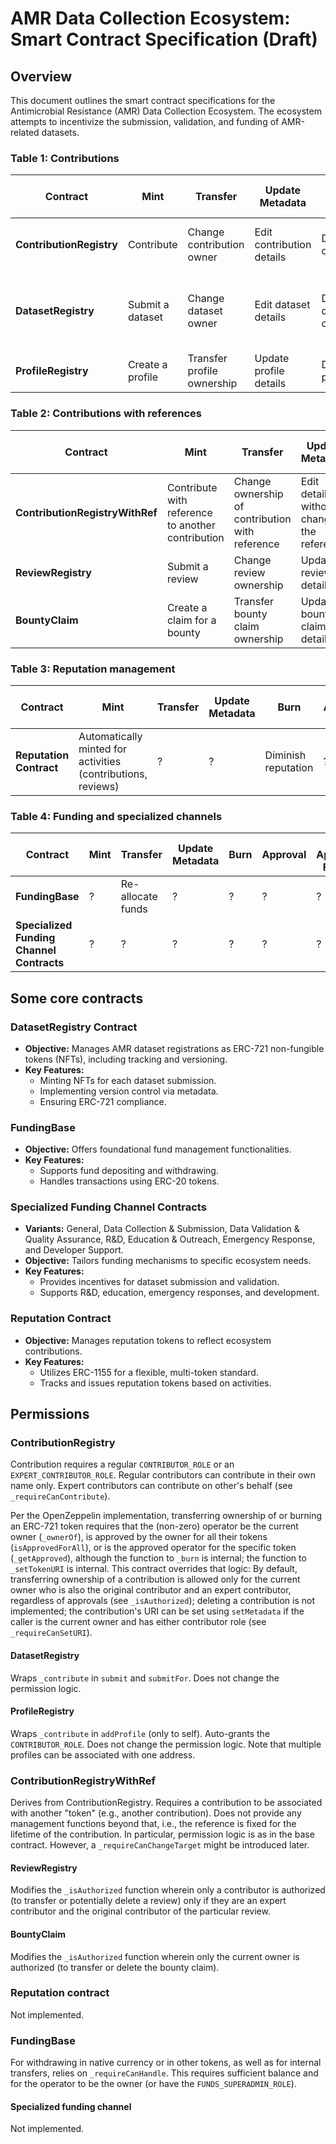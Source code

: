 # AMR Data Collection Ecosystem: Smart Contract Specification (Draft)


## Overview

This document outlines the smart contract specifications for the Antimicrobial Resistance (AMR) Data Collection Ecosystem. 
The ecosystem attempts to incentivize the submission, validation, and funding of AMR-related datasets.

### Table 1: Contributions

| Contract                 | Mint                     | Transfer                                | Update Metadata              | Burn                            | Approval                                                              | Set Approval For All | Freeze/Unfreeze              | Delegate | Revoke |
|--------------------------|--------------------------|-----------------------------------------|------------------------------|---------------------------------|-----------------------------------------------------------------------|----------------------|------------------------------|----------|--------|
| **ContributionRegistry** | Contribute               | Change contribution owner               | Edit contribution details    | Delete contribution             | Allow third-party transfer of ownership                               | ?                    | Pause contract interactions | ?        | ?      |
| **DatasetRegistry**      | Submit a dataset         | Change dataset owner                    | Edit dataset details         | Delete dataset contribution     | Allow third-party transfers of dataset contribution ownership        | ?                    | Pause contract interactions | ?        | ?      |
| **ProfileRegistry**      | Create a profile         | Transfer profile ownership              | Update profile details       | Delete profile                  | ?                                                                   | ?                    | Pause profile interactions  | ?        | ?      |

### Table 2: Contributions with references

| Contract                         | Mint                                                        | Transfer                                      | Update Metadata                             | Burn                            | Approval                                   | Set Approval For All | Freeze/Unfreeze                     | Delegate | Revoke |
|----------------------------------|-------------------------------------------------------------|-----------------------------------------------|---------------------------------------------|---------------------------------|--------------------------------------------|----------------------|------------------------------------|----------|--------|
| **ContributionRegistryWithRef**  | Contribute with reference to another contribution           | Change ownership of contribution with reference | Edit details without changing the reference | Delete contribution | Allow third-party transfer of ownership | ?                    | Pause interactions with references   | ?        | ?      |
| **ReviewRegistry**               | Submit a review                                             | Change review ownership                       | Update review details                       | Delete review                    | ?                                          | ?                    | Pause review interactions           | ?        | ?      |
| **BountyClaim**                  | Create a claim for a bounty                                 | Transfer bounty claim ownership               | Update bounty claim details                 | Withdraw bounty claim             | ?                                          | ?                    | Pause bounty claim interactions      | ?        | ?      |

### Table 3: Reputation management
| Contract            | Mint                                                         | Transfer  | Update Metadata  | Burn                | Approval  | Set Approval For All  | Freeze/Unfreeze          | Delegate  | Revoke  |
|---------------------|--------------------------------------------------------------|-----------|------------------|---------------------|-----------|----------------------|--------------------------|-----------|---------|
| **Reputation Contract** | Automatically minted for activities (contributions, reviews) | ?         | ?                | Diminish reputation | ?         | ?                    | Pause reputation updates | ?         | ?       |

### Table 4: Funding and specialized channels
| Contract                                 | Mint  | Transfer          | Update Metadata | Burn | Approval | Set Approval For All | Freeze/Unfreeze                 | Delegate | Revoke |
|------------------------------------------|-------|-------------------|-----------------|------|----------|---------------------|---------------------------------|----------|--------|
| **FundingBase**                          | ?     | Re-allocate funds | ?               | ?    | ?        | ?                   | Pause financial transactions   | ?        | ?      |
| **Specialized Funding Channel Contracts**| ?     | ?                 | ?               | ?    | ?        | ?                   | Pause channel-specific actions | ?        | ?      |


## Some core contracts

### DatasetRegistry Contract
- **Objective:** Manages AMR dataset registrations as ERC-721 non-fungible tokens (NFTs), including tracking and versioning.
- **Key Features:**
  - Minting NFTs for each dataset submission.
  - Implementing version control via metadata.
  - Ensuring ERC-721 compliance.
  
### FundingBase
- **Objective:** Offers foundational fund management functionalities.
- **Key Features:**
  - Supports fund depositing and withdrawing.
  - Handles transactions using ERC-20 tokens.

### Specialized Funding Channel Contracts
- **Variants:** General, Data Collection & Submission, Data Validation & Quality Assurance, R&D, Education & Outreach, Emergency Response, and Developer Support.
- **Objective:** Tailors funding mechanisms to specific ecosystem needs.
- **Key Features:**
  - Provides incentives for dataset submission and validation.
  - Supports R&D, education, emergency responses, and development.

### Reputation Contract
- **Objective:** Manages reputation tokens to reflect ecosystem contributions.
- **Key Features:**
  - Utilizes ERC-1155 for a flexible, multi-token standard.
  - Tracks and issues reputation tokens based on activities.


## Permissions

### ContributionRegistry

Contribution requires a regular `CONTRIBUTOR_ROLE` or an `EXPERT_CONTRIBUTOR_ROLE`. 
Regular contributors can contribute in their own name only.
Expert contributors can contribute on other's behalf
(see `_requireCanContribute`).

Per the OpenZeppelin implementation, transferring ownership of or burning an ERC-721 token
requires that the (non-zero) operator
be the current owner (`_ownerOf`),
is approved by the owner for all their tokens (`isApprovedForAll`),
or is the approved operator for the specific token (`_getApproved`),
although
the function to `_burn` is internal;
the function to `_setTokenURI` is internal.
This contract overrides that logic:
By default,
transferring ownership of a contribution is allowed
only 
for the current owner who is also the original contributor and an expert contributor,
regardless of approvals
(see `_isAuthorized`);
deleting a contribution is not implemented;
the contribution's URI can be set using
`setMetadata`
if the caller is the current owner and has either contributor role
(see `_requireCanSetURI`).

#### DatasetRegistry

Wraps `_contribute` in `submit` and `submitFor`.
Does not change the permission logic.

#### ProfileRegistry

Wraps `_contribute` in `addProfile` (only to self).
Auto-grants the `CONTRIBUTOR_ROLE`.
Does not change the permission logic.
Note that multiple profiles can be associated with one address.

### ContributionRegistryWithRef

Derives from ContributionRegistry.
Requires a contribution to be associated with another
"token" (e.g., another contribution).
Does not provide any management functions beyond that,
i.e.,
the reference is fixed for the lifetime
of the contribution.
In particular, permission logic is as in the base contract.
However, a `_requireCanChangeTarget` might be introduced later.

#### ReviewRegistry

Modifies the `_isAuthorized` function wherein only 
a contributor is authorized
(to transfer or potentially delete a review)
only if they are an expert contributor 
and the original contributor of the particular review.

#### BountyClaim

Modifies the `_isAuthorized` function wherein
only the current owner is authorized
(to transfer or delete the bounty claim).

### Reputation contract

Not implemented.

### FundingBase

For withdrawing in native currency or in other tokens,
as well as for internal transfers,
relies on
`_requireCanHandle`.
This 
requires sufficient balance
and 
for the operator to be the owner
(or have the `FUNDS_SUPERADMIN_ROLE`).

#### Specialized funding channel

Not implemented.
